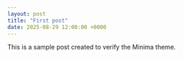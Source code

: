 ```yaml
---
layout: post
title: "First post"
date: 2025-08-29 12:00:00 +0000
---
```


This is a sample post created to verify the Minima theme.